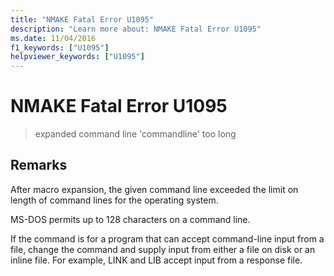 ```yaml
---
title: "NMAKE Fatal Error U1095"
description: "Learn more about: NMAKE Fatal Error U1095"
ms.date: 11/04/2016
f1_keywords: ["U1095"]
helpviewer_keywords: ["U1095"]
---
```

# NMAKE Fatal Error U1095

> expanded command line 'commandline' too long

## Remarks

After macro expansion, the given command line exceeded the limit on length of command lines for the operating system.

MS-DOS permits up to 128 characters on a command line.

If the command is for a program that can accept command-line input from a file, change the command and supply input from either a file on disk or an inline file. For example, LINK and LIB accept input from a response file.

